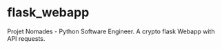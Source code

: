 # flask_webapp
Projet Nomades - Python Software Engineer. 
A crypto flask Webapp with API requests.
